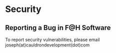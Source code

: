 # Security

## Reporting a Bug in F@H Software

To report security vulnerabilities, please email joseph(at)cauldrondevelopment(dot)com